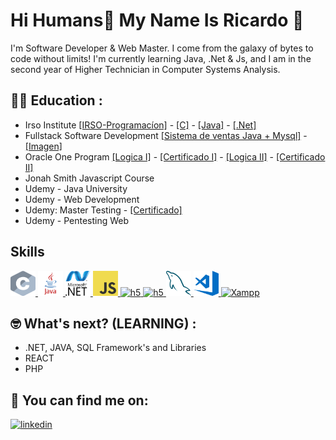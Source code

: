 ### <h1>Hi Humans👋 My Name Is Ricardo :mage: </h1>
I'm Software Developer & Web Master. I come from the galaxy of bytes to code without limits!
I'm currently learning Java, .Net & Js, and I am in the second year of Higher Technician in Computer Systems Analysis.

## 👨‍🏫 Education :
- Irso Institute  <a href="https://github.com/RichardDB7/IRSO-Programacion/blob/main/README.md" target="_blank">[IRSO-Programacíon]</a> - <a href="https://github.com/RichardDB7/IRSO-Programacion/tree/main/C">[C]</a> - <a href="https://github.com/RichardDB7/IRSO-Programacion/tree/main/JAVA">[Java]</a> - <a href="https://github.com/RichardDB7/IRSO-Programacion/tree/main/.NET">[.Net]</a>
- Fullstack Software Development <a href="https://github.com/RichardDB7/SistemaDeVentas/blob/main/README.md">[Sistema de ventas Java + Mysql]</a> - <a href="https://raw.githubusercontent.com/RichardDB7/SistemaDeVentas/main/Sistema.png">[Imagen]</a>
- Oracle One Program <a href="https://github.com/RichardDB7/OracleOne/tree/main/Logica%20I">[Logica I]</a> - <a href="https://app.aluracursos.com/certificate/ricardodiazbatalla/logica-de-programacion-primeros-pasos">[Certificado I]</a> - <a href="https://github.com/RichardDB7/OracleOne/tree/main/Logica%20II">[Logica II]</a> - <a href="https://app.aluracursos.com/certificate/ricardodiazbatalla/logica-de-programacion-conceptos-primordiales">[Certificado II]</a>
- Jonah Smith Javascript Course
- Udemy - Java University
- Udemy - Web Development
- Udemy: Master Testing - <a href="https://www.udemy.com/certificate/UC-075a91ce-646d-490d-b2c4-f07f682187d8/">[Certificado]</a>
- Udemy - Pentesting Web 
 
## Skills
<p align="left">
   <a href="https://www.cprogramming.com/" target="_blank"> <img src="https://github.com/maxiluna/maxiluna/blob/main/c-logo.svg" alt="c" width="40" height="40"/> </a> 
     <a href="https://www.oracle.com/ar/java/technologies/javase/javase-jdk8-downloads.html" target="_blank"> <img src="https://github.com/maxiluna/maxiluna/blob/main/java-logo.svg" alt="python" width="40" height="40"/> </a> 
 <a href="https://www.microsoft.com/es-ar/download/details.aspx?id=30653" target="_blank"> <img src="https://github.com/maxiluna/maxiluna/blob/main/net-logo.svg" alt="net" width="40" height="40"/> </a>
   <a href="https://developer.mozilla.org/es/docs/Learn/JavaScript/First_steps/What_is_JavaScript" target="_blank"> <img src="https://github.com/maxiluna/maxiluna/blob/main/javascript-logo.svg" alt="python" width="40" height="40"/> </a>
 <a href="https://visualstudio.microsoft.com" target="_blank"> <img src="https://upload.wikimedia.org/wikipedia/commons/thumb/6/61/HTML5_logo_and_wordmark.svg/1024px-HTML5_logo_and_wordmark.svg.png" alt="h5" width="40" height="40"/> </a>
 <a href="https://visualstudio.microsoft.com" target="_blank"> <img src="https://upload.wikimedia.org/wikipedia/commons/thumb/d/d5/CSS3_logo_and_wordmark.svg/1452px-CSS3_logo_and_wordmark.svg.png" alt="h5" width="40" height="40"/> </a>
   <a href="https://www.mysql.com" target="_blank"> <img src="https://github.com/maxiluna/maxiluna/blob/main/mysql-logo.svg"alt="python"width="40"height="40"/> </a> 
   <a href="https://visualstudio.microsoft.com" target="_blank"> <img src="https://github.com/maxiluna/maxiluna/blob/main/visual-studio-code.svg" alt="visualstudio" width="40" height="40"/> </a>
 <a href="https://visualstudio.microsoft.com" target="_blank"> <img src="http://www.expertosdecomputadoras.com/wp-content/uploads/2012/02/como%20instalar%20xampp%20eaccelerator%20en%20un%20mac.png" alt="Xampp" width="40" height="40"/> </a>

 
 
</p>

## 🤓 What's next? (LEARNING) :
- .NET, JAVA, SQL Framework's and Libraries
- REACT
- PHP

## 🤟 You can find me on:
  <a href="https://www.linkedin.com/in/ricardo-diaz-15186b1b8/" target="blank" rel="noopener">
    <img src='https://cdn.jsdelivr.net/npm/simple-icons@3.0.1/icons/linkedin.svg' alt='linkedin' height='32'> 
  </a>

<!--
**RichardDB7/RichardDB7** is a ✨ _special_ ✨ repository because its `README.md` (this file) appears on your GitHub profile.

Here are some ideas to get you started:

- 🔭 I’m currently working on ...
- 🌱 I’m currently learning ...
- 👯 I’m looking to collaborate on ...
- 🤔 I’m looking for help with ...
- 💬 Ask me about ...
- 📫 How to reach me: ...
- 😄 Pronouns: ...
- ⚡ Fun fact: ...
-->
